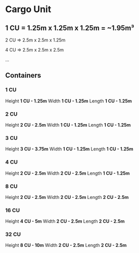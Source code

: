 # Cargo Unit

## **1 CU = 1.25m x 1.25m x 1.25m = ~1.95m³**

2 CU => 2.5m x 2.5m x 1.25m

4 CU => 2.5m x 2.5m x 2.5m

...

## Containers

### 1 CU

Height **1 CU - 1.25m**
Width **1 CU - 1.25m**
Length **1 CU - 1.25m**

### 2 CU

Height **2 CU - 2.5m**
Width **1 CU - 1.25m**
Length **1 CU - 1.25m**


### 3 CU

Height **3 CU - 3.75m**
Width **1 CU - 1.25m**
Length **1 CU - 1.25m**


### 4 CU

Height **2 CU - 2.5m**
Width **2 CU - 2.5m**
Length **1 CU - 1.25m**


### 8 CU

Height **2 CU - 2.5m**
Width **2 CU - 2.5m**
Length **2 CU - 2.5m**


### 16 CU

Height **4 CU - 5m**
Width **2 CU - 2.5m**
Length **2 CU - 2.5m**


### 32 CU

Height **8 CU - 10m**
Width **2 CU - 2.5m**
Length **2 CU - 2.5m**